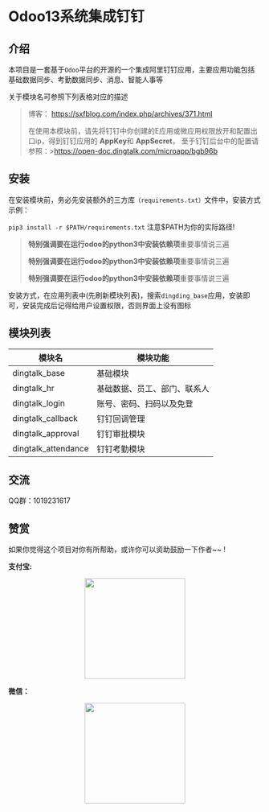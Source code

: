 # Odoo13系统集成钉钉  

## 介绍
本项目是一套基于`Odoo`平台的开源的一个集成阿里钉钉应用，主要应用功能包括基础数据同步、考勤数据同步、消息、智能人事等

关于模块名可参照下列表格对应的描述

> 博客： https://sxfblog.com/index.php/archives/371.html
>
> 在使用本模块前，请先将钉钉中你创建的E应用或微应用权限放开和配置出口ip，得到钉钉应用的 **AppKey**和 **AppSecret**， 至于钉钉后台中的配置请参照：>https://open-doc.dingtalk.com/microapp/bgb96b 



## 安装

在安装模块前，务必先安装额外的三方库`（requirements.txt）`文件中，安装方式示例：

 `pip3 install -r $PATH/requirements.txt`  注意$PATH为你的实际路径!


> **特别强调要在运行odoo的python3中安装依赖项**重要事情说三遍
>
> **特别强调要在运行odoo的python3中安装依赖项**重要事情说三遍
>
> **特别强调要在运行odoo的python3中安装依赖项**重要事情说三遍

安装方式，在应用列表中(先刷新模块列表)，搜索`dingding_base`应用，安装即可，安装完成后记得给用户设置权限，否则界面上没有图标

## 模块列表

| 模块名            | 模块功能                                                 |
| ----------------- | ------------------------------------------------------ |
| dingtalk_base         | 基础模块                            |
| dingtalk_hr           | 基础数据、员工、部门、联系人           |
| dingtalk_login        | 账号、密码、扫码以及免登               |
| dingtalk_callback     | 钉钉回调管理                         |
| dingtalk_approval     | 钉钉审批模块                         |
| dingtalk_attendance     | 钉钉考勤模块                         |

## 交流

QQ群：1019231617

## 赞赏

如果你觉得这个项目对你有所帮助，或许你可以资助鼓励一下作者~~ !

**支付宝:**
<p align="center"><img src="https://sxfblog.com/usr/uploads/2019/01/1838323992.png" alt="" style="max-width:50%;" width="200">
</p>

**微信：**

<p align="center">
  <img src="https://sxfblog.com/usr/uploads/2019/01/129181912.png" alt="" style="max-width:50%;" width="200">
</p>

